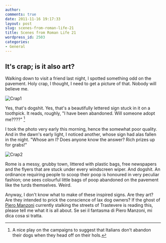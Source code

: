 ```yaml
---
author:
comments: true
date: 2011-11-16 19:17:33
layout: post
slug: scenes-from-roman-life-21
title: Scenes from Roman Life 21
wordpress_id: 2503
categories:
- General
---
```


## It's crap; is it also art?

Walking down to visit a friend last night, I spotted something odd on the pavement. Holy crap, I thought, I need to get a picture of that. Nobody will believe me.

![Crap1](/uploads/2011/11/crap1.png)

Yes, that's dogshit. Yes, that's a beautifully lettered sign stuck in it on a toothpick. It reads, roughly, "I have been abandoned. Will someone adopt me????" [^fn1]
[^fn1]: A nice play on the campaigns to suggest that Italians don't abandon their dogs when they head off on their hols. 


I took the photo very early this morning, hence the somewhat poor quality. And in the dawn's early light, I noticed another, whose sign had alas fallen in the night. "Whose am I? Does anyone know the answer? Rich prizes up for grabs!"

![Crap2](/uploads/2011/11/crap2.png)

Rome is a messy, grubby town, littered with plastic bags, free newspapers and the flyers that are stuck under every windscreen wiper. And dogshit. An ordinance requiring people to scoop their poop is honoured in very peculiar fashion; one sees colourful little bags of poop abandoned on the pavement like the turds themselves. Weird.

Anyway, I don't know what to make of these inspired signs. Are they art? Are they intended to prick the conscience of lax dog owners? If the ghost of [Piero Manzoni](http://en.wikipedia.org/wiki/Artist%27s_Shit) currently stalking the streets of Trastevere is reading this, please tell me what it is all about. Se sei il fantasma di Piero Manzoni, mi dica cosa si tratta.
